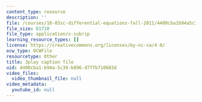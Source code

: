 ```yaml
---
content_type: resource
description: ''
file: /courses/18-03sc-differential-equations-fall-2011/4400cba1b94a5c39b896d7ffb710603d_LbKKzMag5Rc.vtt
file_size: 61710
file_type: application/x-subrip
learning_resource_types: []
license: https://creativecommons.org/licenses/by-nc-sa/4.0/
ocw_type: OCWFile
resourcetype: Other
title: 3play caption file
uid: 4400cba1-b94a-5c39-b896-d7ffb710603d
video_files:
  video_thumbnail_file: null
video_metadata:
  youtube_id: null
---
```

